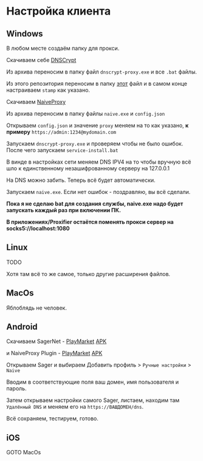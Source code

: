 # Настройка клиента

## Windows

В любом месте создаём папку для прокси.

Скачиваем себе [DNSCrypt](https://github.com/DNSCrypt/dnscrypt-proxy/releases/download/2.1.2/dnscrypt-proxy-win64-2.1.2.zip)

Из архива переносим в папку файл `dnscrypt-proxy.exe` и все `.bat` файлы.

Из этого репозитория переносим в папку [этот](dnscrypt-proxy.toml) файл и в самом конце настраиваем `stamp` как указано.

Скачиваем [NaiveProxy](https://github.com/klzgrad/naiveproxy/releases/download/v106.0.5249.91-1/naiveproxy-v106.0.5249.91-1-win-x64.zip)

Из архива переносим в папку файлы `naive.exe` и `config.json`

Открываем `config.json` и значение `proxy` меняем на то как указано, **к примеру** `https://admin:1234@mydomain.com`

Запускаем `dnscrypt-proxy.exe` и проверяем чтобы не было ошибок. После чего запускаем `service-install.bat`

В винде в настройках сети меняем DNS IPV4 на то чтобы вручную всё шло к единственному незашифрованному серверу на 127.0.0.1

На DNS можно забить. Теперь всё будет автоматически.

Запускаем `naive.exe`. Если нет ошибок - поздравляю, вы всё сделали.

**Пока я не сделаю bat для создания службы, naive.exe надо будет запускать каждый раз при включении ПК.**

**В приложениях/Proxifier остаётся поменять прокси сервер на socks5://localhost:1080**

## Linux

TODO

Хотя там всё то же самое, только другие расширения файлов.

## MacOs

Яблоблядь не человек.

## Android

Скачиваем SagerNet - [PlayMarket](https://play.google.com/store/apps/details?id=io.nekohasekai.sagernet&hl=ru&gl=US) [APK](https://github.com/SagerNet/SagerNet/releases/tag/0.8.1-rc02)

и NaiveProxy Plugin - [PlayMarket](https://play.google.com/store/apps/details?id=io.nekohasekai.sagernet.plugin.naive&hl=en_US&gl=US) [APK](https://github.com/SagerNet/SagerNet/releases/tag/naive-plugin-106.0.5249.91-1)

Открываем Sager и выбираем Добавить профиль > `Ручные настройки` > `Naive`

Вводим в соответствующие поля ваш домен, имя пользователя и пароль.

Затем открываем настройки самого Sager, листаем, находим там `Удалённый DNS` и меняем его на `https://ВАШДОМЕН/dns`.

Всё сохраняем, тестируем, готово.

## iOS

GOTO MacOs
